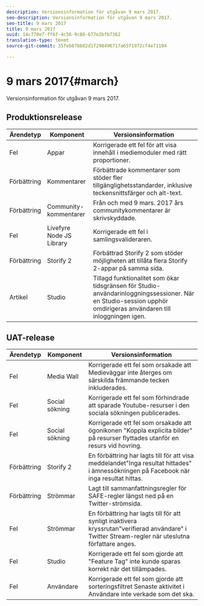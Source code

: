 ```yaml
---
description: Versionsinformation för utgåvan 9 mars 2017.
seo-description: Versionsinformation för utgåvan 9 mars 2017.
seo-title: 9 mars 2017
title: 9 mars 2017
uuid: 14c770e7-ff6f-4c56-9c88-677e2bfb7362
translation-type: tm+mt
source-git-commit: 35feb87bb82d1f298496717a65f1972cf4e71104

---
```



# 9 mars 2017{#march}

Versionsinformation för utgåvan 9 mars 2017.

## Produktionsrelease

| **Ärendetyp** | **Komponent** | **Versionsinformation** |
|---|---|---|
| Fel | Appar | Korrigerade ett fel för att visa innehåll i mediemoduler med rätt proportioner. |
| Förbättring | Kommentarer | Förbättrade kommentarer som stöder fler tillgänglighetsstandarder, inklusive teckensnittsfärger och alt-text. |
| Förbättring | Community-kommentarer | Från och med 9 mars. 2017 års communitykommentarer är skrivskyddade. |
| Fel | Livefyre Node JS Library | Korrigerade ett fel i samlingsvalideraren. |
| Förbättring | Storify 2 | Förbättrad Storify 2 som stöder möjligheten att tillåta flera Storify 2-appar på samma sida. |
| Artikel | Studio | Tillagd funktionalitet som ökar tidsgränsen för Studio-användarinloggningssessioner. När en Studio-session upphör omdirigeras användaren till inloggningen igen. |

## UAT-release

| **Ärendetyp** | **Komponent** | **Versionsinformation** |
|---|---|---|
| Fel | Media Wall | Korrigerade ett fel som orsakade att Medieväggar inte återges om särskilda främmande tecken inkluderades. |
| Fel | Social sökning | Korrigerade ett fel som förhindrade att sparade Youtube-resurser i den sociala sökningen publicerades. |
| Fel | Social sökning | Korrigerade ett fel som orsakade att ögonikonen &quot;Koppla explicita bilder&quot; på resurser flyttades utanför en resurs vid hovring. |
| Förbättring | Storify 2 | En förbättring har lagts till för att visa meddelandet&quot;Inga resultat hittades&quot; i ämnessökningen på Facebook när inga resultat hittas. |
| Förbättring | Strömmar | Lagt till sammanfattningsregler för SAFE-regler längst ned på en Twitter-strömsida. |
| Fel | Strömmar | En förbättring har lagts till för att synligt inaktivera kryssrutan&quot;verifierad användare&quot; i Twitter Stream-regler när uteslutna författare anges. |
| Fel | Studio | Korrigerade ett fel som gjorde att &quot;Feature Tag&quot; inte kunde sparas korrekt när det tillämpades. |
| Fel | Användare | Korrigerade ett fel som gjorde att sorteringsfiltret Senaste aktivitet i Användare inte verkade som det ska. |

